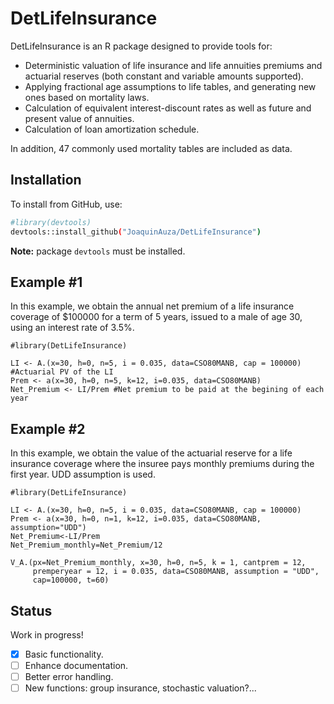 # DetLifeInsurance

DetLifeInsurance is an R package designed to provide tools for: 
- Deterministic valuation of life insurance and life annuities premiums and actuarial reserves (both constant and variable amounts supported).
- Applying fractional age assumptions to life tables, and generating new ones based on mortality laws. 
- Calculation of equivalent interest-discount rates as well as future and present value of annuities.
- Calculation of loan amortization schedule.

In addition, 47 commonly used mortality tables are included as data.

## Installation

To install from GitHub, use:

```bash
#library(devtools)
devtools::install_github("JoaquinAuza/DetLifeInsurance")
```
**Note:** package ```devtools``` must be installed. 

## Example #1

In this example, we obtain the annual net premium of a life insurance coverage of $100000 for a term of 5 years, issued
to a male of age 30, using an interest rate of 3.5%.

```{r example2}
#library(DetLifeInsurance)

LI <- A.(x=30, h=0, n=5, i = 0.035, data=CSO80MANB, cap = 100000) #Actuarial PV of the LI
Prem <- a(x=30, h=0, n=5, k=12, i=0.035, data=CSO80MANB)
Net_Premium <- LI/Prem #Net premium to be paid at the begining of each year
```
## Example #2
In this example, we obtain the value of the actuarial reserve for a life insurance coverage where the insuree pays monthly premiums during the first year. UDD assumption is used. 

```{r example2}
#library(DetLifeInsurance)

LI <- A.(x=30, h=0, n=5, i = 0.035, data=CSO80MANB, cap = 100000) 
Prem <- a(x=30, h=0, n=1, k=12, i=0.035, data=CSO80MANB, assumption="UDD")
Net_Premium<-LI/Prem
Net_Premium_monthly=Net_Premium/12

V_A.(px=Net_Premium_monthly, x=30, h=0, n=5, k = 1, cantprem = 12,
     premperyear = 12, i = 0.035, data=CSO80MANB, assumption = "UDD", 
     cap=100000, t=60)
```

## Status
Work in progress!

- [x] Basic functionality.
- [ ] Enhance documentation.
- [ ] Better error handling.
- [ ] New functions: group insurance, stochastic valuation?...
